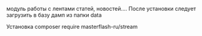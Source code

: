 модуль работы с лентами статей, новостей....
После установки следует загрузить в базу дамп из папки data


Установка
composer require masterflash-ru/stream
